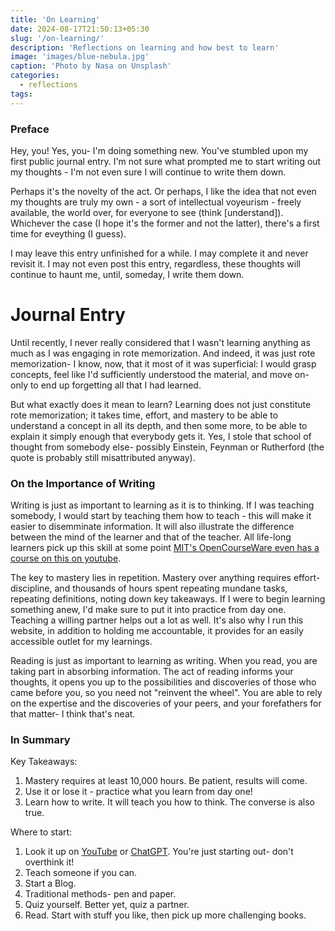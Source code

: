 ```yaml
---
title: 'On Learning'
date: 2024-08-17T21:50:13+05:30
slug: '/on-learning/'
description: 'Reflections on learning and how best to learn'
image: 'images/blue-nebula.jpg'
caption: 'Photo by Nasa on Unsplash'
categories:
  - reflections
tags:
---
```


### Preface

Hey, you! Yes, you- I'm doing something new. You've stumbled upon my first public journal entry. I'm not sure what prompted me to start writing out my thoughts - I'm not even sure I will continue to write them down. 

Perhaps it's the novelty of the act. Or perhaps, I like the idea that not even my thoughts are truly my own - a sort of intellectual voyeurism - freely available, the world over, for everyone to see (think [understand]). Whichever the case (I hope it's the former and not the latter), there's a first time for eveything (I guess).

I may leave this entry unfinished for a while. I may complete it and never revisit it. I may not even post this entry, regardless, these thoughts will continue to haunt me, until, someday, I write them down.

# Journal Entry

Until recently, I never really considered that I wasn't learning anything as much as I was engaging in rote memorization. And indeed, it was just rote memorization- I know, now, that it most of it was superficial: I would grasp concepts, feel like I'd sufficiently understood the material, and move on- only to end up forgetting all that I had learned.

But what exactly does it mean to learn? Learning does not just constitute rote memorization; it takes time, effort, and mastery to be able to understand a concept in all its depth, and then some more, to be able to explain it simply enough that everybody gets it. Yes, I stole that school of thought from somebody else- possibly Einstein, Feynman or Rutherford (the quote is probably still misattributed anyway). 

### On the Importance of Writing

Writing is just as important to learning as it is to thinking. If I was teaching somebody, I would start by teaching them how to teach - this will make it easier to disemminate information. It will also illustrate the difference between the mind of the learner and that of the teacher. All life-long learners pick up this skill at some point [MIT's OpenCourseWare even has a course on this on youtube](https://www.youtube.com/watch?v=Unzc731iCUY).

The key to mastery lies in repetition. Mastery over anything requires effort- discipline, and thousands of hours spent repeating mundane tasks, repeating definitions, noting down key takeaways. If I were to begin learning something anew, I'd make sure to put it into practice from day one. Teaching a willing partner helps out a lot as well. It's also why I run this website, in addition to holding me accountable, it provides for an easily accessible outlet for my learnings.

Reading is just as important to learning as writing. When you read, you are taking part in absorbing information. The act of reading informs your thoughts, it opens you up to the possibilities and discoveries of those who came before you, so you need not "reinvent the wheel". You are able to rely on the expertise and the discoveries of your peers, and your forefathers for that matter- I think that's neat.

### In Summary

Key Takeaways:
1. Mastery requires at least 10,000 hours. Be patient, results will come.
2. Use it or lose it - practice what you learn from day one!
3. Learn how to write. It will teach you how to think. The converse is also true.

Where to start:
1. Look it up on [YouTube](https://youtube.com) or [ChatGPT](https://chatgpt.com). You're just starting out- don't overthink it!
2. Teach someone if you can.
3. Start a Blog.
4. Traditional methods- pen and paper.
5. Quiz yourself. Better yet, quiz a partner.
6. Read. Start with stuff you like, then pick up more challenging books.
